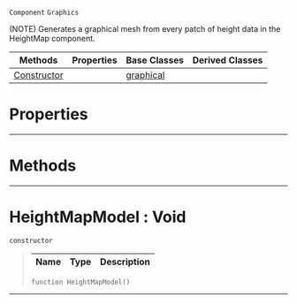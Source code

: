  `Component` `Graphics`



(NOTE) Generates a graphical mesh from every patch of height data in the HeightMap component.

|Methods|Properties|Base Classes|Derived Classes|
|---|---|---|---|
|[ Constructor](https://github.com/ZilchEngine/ZilchDocs/blob/master/code_reference/class_reference/heightmapmodel.md#heightmapmodel-void)| |[graphical](https://github.com/ZilchEngine/ZilchDocs/blob/master/code_reference/class_reference/graphical.md)| |


 #  Properties


---  
 #  Methods


---  
 #  HeightMapModel : Void

 `constructor`

> 
> |Name|Type|Description|
> |---|---|---|
> ``` lang=cpp, name=Nada
> function HeightMapModel()
> ``` 


---  
 

 
